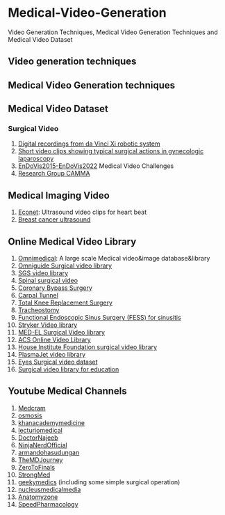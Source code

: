 # Medical-Video-Generation
Video Generation Techniques, Medical Video Generation Techniques and Medical Video Dataset
## Video generation techniques
## Medical Video Generation techniques
## Medical Video Dataset
### Surgical Video
1. [Digital recordings from da Vinci Xi robotic system](https://saras-mesad.grand-challenge.org/dataset/)
2. [Short video clips showing typical surgical actions in gynecologic laparoscopy](https://ftp.itec.aau.at/datasets/SurgicalActions160/index.html)
3. [EnDoVis2015-EnDoVis2022](http://opencas.dkfz.de/endovis/datasetspublications/) Medical Video Challenges
4. [Research Group CAMMA](http://camma.u-strasbg.fr/datasets)
## Medical Imaging Video
1. [Econet](https://echonet.github.io/dynamic/): Ultrasound video clips for heart beat
2. [Breast cancer ultrasound](https://drive.google.com/file/d/1LVXK34OJhC2LkqqyMmVFnXsXQavvZdeF/view)
## Online Medical Video Library
1. [Omnimedical](http://www.omnimedicalsearch.com/image_databases.html): A large scale Medical video&image database&library
2. [Omniguide Surgical video library](https://www.omni-guide.com/support/video-library-specialty/)
3. [SGS video library](https://www.sgsonline.org/sgs-video-library)
4. [Spinal surgical video](https://spinal-deformity-surgeon.com/leader-in-spinal-deformity/surgical-video-library/)
5. [Coronary Bypass Surgery](https://www.youtube.com/watch?v=7PpidBmoA4c)
6. [Carpal Tunnel](https://www.youtube.com/watch?v=jiUKeCLMS90)
7. [Total Knee Replacement Surgery](https://www.youtube.com/watch?v=ntwAUA4HuwY)
8. [Tracheostomy](https://www.youtube.com/watch?v=UZhtM4qPdcA)
9. [Functional Endoscopic Sinus Surgery (FESS) for sinusitis](https://www.youtube.com/watch?v=48LD2S6T0uI)
10. [Stryker Video library](https://cmf.stryker.com/medical-education/surgical-video-library)
11. [MED-EL Surgical Video library](https://surgical-videos.medel.com/login/)
12. [ACS Online Video Library](https://cine-med.com/acsonline/menu.php)
13. [House Institute Foundation surgical video library](https://www.youtube.com/c/HouseInstituteProfessionalEducation/playlists)
14. [PlasmaJet video library](https://plasmasurgical.com/video-library/)
15. [Eyes Surgical video dataset](https://vba.vitbucklesociety.org/surgical-video-library)
16. [Surgical video library for education](https://aspo.us/page/SurgicalVideoLibrary)

## Youtube Medical Channels
1. [Medcram](https://www.youtube.com/@Medcram)
2. [osmosis](https://www.youtube.com/@osmosis)
3. [khanacademymedicine](https://www.youtube.com/@khanacademymedicine)
4. [lecturiomedical](https://www.youtube.com/@lecturiomedical)
5. [DoctorNajeeb](https://www.youtube.com/@DoctorNajeeb)
6. [NinjaNerdOfficial](https://www.youtube.com/@NinjaNerdOfficial)
7. [armandohasudungan](https://www.youtube.com/@armandohasudungan)
8. [TheMDJourney](https://www.youtube.com/@TheMDJourney)
9. [ZeroToFinals](https://www.youtube.com/@ZeroToFinals)
10. [StrongMed](https://www.youtube.com/@StrongMed)
11. [geekymedics](https://www.youtube.com/@geekymedics) (including some simple surgical operation)
12. [nucleusmedicalmedia](https://www.youtube.com/@nucleusmedicalmedia)
13. [Anatomyzone](https://www.youtube.com/@Anatomyzone)
14. [SpeedPharmacology](https://www.youtube.com/@SpeedPharmacology)
